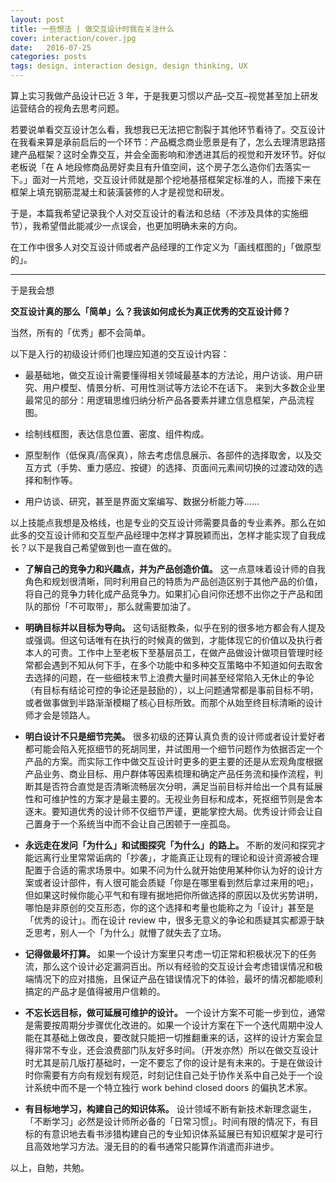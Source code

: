 ```yaml
---
layout: post
title: 一些想法 | 做交互设计时我在关注什么
cover: interaction/cover.jpg
date:   2016-07-25
categories: posts
tags: design, interaction design, design thinking, UX
---
```




算上实习我做产品设计已近 3 年，于是我更习惯以产品–交互–视觉甚至加上研发运营结合的视角去思考问题。   

若要说单看交互设计怎么看，我想我已无法把它割裂于其他环节看待了。交互设计在我看来算是承前启后的一个环节：产品概念商业愿景是有了，怎么去理清思路搭建产品框架？这时全靠交互，并会全面影响和渗透进其后的视觉和开发环节。好似老板说「在 A 地段修商品房好卖且有升值空间，这个房子怎么造你们去落实一下。」面对一片荒地，交互设计师就是那个挖地基搭框架定标准的人，而接下来在框架上填充钢筋混凝土和装潢装修的人才是视觉和研发。   

于是，本篇我希望记录我个人对交互设计的看法和总结（不涉及具体的实施细节），我希望借此能减少一点误会，也更加明确未来的方向。   

在工作中很多人对交互设计师或者产品经理的工作定义为「画线框图的」「做原型的」。   

---

于是我会想      

**交互设计真的那么「简单」么？我该如何成长为真正优秀的交互设计师？**

当然，所有的「优秀」都不会简单。

以下是入行的初级设计师们也理应知道的交互设计内容：

- 最基础地，做交互设计需要懂得相关领域最基本的方法论，用户访谈、用户研究、用户模型、情景分析、可用性测试等方法论不在话下。
来到大多数企业里最常见的部分：用逻辑思维归纳分析产品各要素并建立信息框架，产品流程图。

- 绘制线框图，表达信息位置、密度、组件构成。

- 原型制作（低保真/高保真），除去考虑信息展示、各部件的选择取舍，以及交互方式（手势、重力感应、按键）的选择、页面间元素间切换的过渡动效的选择和制作等。

- 用户访谈、研究，甚至是界面文案编写、数据分析能力等……  

以上技能点我想是及格线，也是专业的交互设计师需要具备的专业素养。那么在如此多的交互设计师和交互型产品经理中怎样才算脱颖而出，怎样才能实现了自我成长？以下是我自己希望做到也一直在做的。  

- **了解自己的竞争力和兴趣点，并为产品创造价值。** 这一点意味着设计师的自我角色和规划很清晰，同时利用自己的特质为产品创造区别于其他产品的价值，将自己的竞争力转化成产品竞争力。如果扪心自问你还想不出你之于产品和团队的那份「不可取带」，那么就需要加油了。

- **明确目标并以目标为导向。** 这句话挺教条，似乎在别的很多地方都会有人提及或强调。但这句话唯有在执行的时候真的做到，才能体现它的价值以及执行者本人的可贵。工作中上至老板下至基层员工，在做产品做设计做项目管理时经常都会遇到不知从何下手，在多个功能中和多种交互策略中不知道如何去取舍去选择的问题，在一些细枝末节上浪费大量时间甚至经常陷入无休止的争论（有目标有结论可控的争论还是鼓励的），以上问题通常都是事前目标不明，或者做事做到半路渐渐模糊了核心目标所致。而那个从始至终目标清晰的设计师才会是领路人。

- **明白设计不只是细节完美。** 很多初级的还算认真负责的设计师或者设计爱好者都可能会陷入死抠细节的死胡同里，并试图用一个细节问题作为依据否定一个产品的方案。而实际工作中做交互设计时更多的更主要的还是从宏观角度根据产品业务、商业目标、用户群体等因素梳理和确定产品任务流和操作流程，判断其是否符合直觉是否清晰流畅层次分明，满足当前目标并给出一个具有延展性和可维护性的方案才是最主要的。无视业务目标和成本，死抠细节则是舍本逐末。要知道优秀的设计师不仅细节严谨，更能掌控大局。优秀设计师会让自己置身于一个系统当中而不会让自己困顿于一座孤岛。

- **永远走在发问「为什么」和试图探究「为什么」的路上。** 不断的发问和探究才能远离行业里常常诟病的「抄袭」，才能真正让现有的理论和设计资源被合理配置于合适的需求场景中。如果不问为什么就开始使用某种你认为好的设计方案或者设计部件，有人很可能会质疑「你是在哪里看到然后拿过来用的吧」，但如果这时候你能心平气和有理有据地把你所做选择的原因以及优劣势讲明，哪怕是非原创的交互形态，你的这个选择和考量也能称之为「设计」甚至是「优秀的设计」。而在设计 review 中，很多无意义的争论和质疑其实都源于缺乏思考，别人一个「为什么」就懵了就失去了立场。

- **记得做最坏打算。** 如果一个设计方案里只考虑一切正常和积极状况下的任务流，那么这个设计必定漏洞百出。所以有经验的交互设计会考虑错误情况和极端情况下的应对措施，且保证产品在错误情况下的体验，最坏的情况都能顺利搞定的产品才是值得被用户信赖的。  

- **不忘长远目标，做可延展可维护的设计。** 一个设计方案不可能一步到位，通常是需要按周期分步骤优化改进的。如果一个设计方案在下一个迭代周期中没人能在其基础上做改良，要改就只能把一切推翻重来的话，这样的设计方案会显得非常不专业，还会浪费部门队友好多时间。（开发亦然）所以在做交互设计时尤其是前几版打基础时，一定不要忘了你的设计是有未来的。于是在做设计时你需要有方向有规划有规范，时刻记住自己处于协作关系中自己处于一个设计系统中而不是一个特立独行 work behind closed doors 的偏执艺术家。

- **有目标地学习，构建自己的知识体系。** 设计领域不断有新技术新理念诞生，「不断学习」必然是设计师所必备的「日常习惯」。时间有限的情况下，有目标的有意识地去看书涉猎构建自己的专业知识体系延展已有知识框架才是可行且高效地学习方法。漫无目的的看书通常只能算作消遣而非进步。


以上，自勉，共勉。
